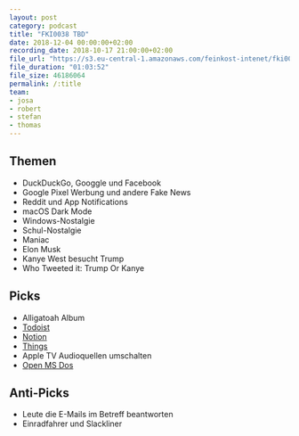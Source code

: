 ```yaml
---
layout: post
category: podcast
title: "FKI0038 TBD"
date: 2018-12-04 00:00:00+02:00
recording_date: 2018-10-17 21:00:00+02:00
file_url: "https://s3.eu-central-1.amazonaws.com/feinkost-intenet/fki0038.mp3"
file_duration: "01:03:52"
file_size: 46186064
permalink: /:title
team:
- josa
- robert
- stefan
- thomas
---
```


## Themen

- DuckDuckGo, Googgle und Facebook
- Google Pixel Werbung und andere Fake News
- Reddit und App Notifications
- macOS Dark Mode
- Windows-Nostalgie
- Schul-Nostalgie
- Maniac
- Elon Musk
- Kanye West besucht Trump
- Who Tweeted it: Trump Or Kanye

## Picks

- Alligatoah Album
- [Todoist](https://todoist.com/)
- [Notion](https://itunes.apple.com/us/app/notion-notes-tasks-wikis/id1232780281)
- [Things](http://culturedcode.com/things/)
- Apple TV Audioquellen umschalten
- [Open MS Dos](https://github.com/Microsoft/MS-DOS)

## Anti-Picks

- Leute die E-Mails im Betreff beantworten
- Einradfahrer und Slackliner

